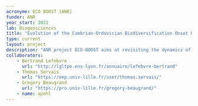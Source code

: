 ```yaml
---
acronyme: ECO BOOST [ANR]
funder: ANR
year_start: 2022
lab: Biogeosciences
title: "Evolution of the Cambrian-Ordovician Biodiversification Onset Over Space and Time"
type: current
layout: project
description: "ANR project ECO-BOOST aims at revisiting the dynamics of Early Paleozoic biodiversifications using data and climate-biodiversity models. PI: B. Lefebvre. Partners: T. Servais, G. Beaugrand, A. Pohl."
collaborators:
    - Bertrand Lefebvre
      url: "http://lgltpe.ens-lyon.fr/annuaire/lefebvre-bertrand"
    - Thomas Servais
      url: "https://eep.univ-lille.fr/user/thomas.servais/"
    - Gregory Beaugrand
      url: "https://pro.univ-lille.fr/gregory-beaugrand/"
    - name: apohl
---
```

